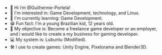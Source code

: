 - 👋 Hi i’m @Guilherme-Portela!
- 👀 I'm interested in: Game Development, technology, and Linux.
- 🌱 I'm currently learning: Game Development.
- 😁 Fun fact: I'm a young Brazilian kid, 12 years old.
- 🎯 My objective is: Become a freelance game developer or an employer, and i would like to create a my business for gaming developer.
- 💻 My system is: Lubuntu (Modified).
- 🛠 I use to create games: Unity Engine, Pixelorama and Blender3D.
